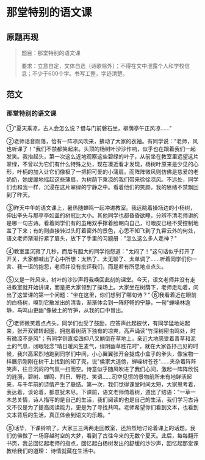 # 那堂特别的语文课

## 原题再现

> 题目：那堂特别的语文课
>
> 要求：立意自定，文体自选（诗歌除外）；不得在文中泄露个人和学校信息；不少于600个字。书写工整，字迹清楚。

## 范文

### 那堂特别的语文课

①"夏天乘凉，古人会怎么说？借与门前磐石坐，柳荫亭午正风凉……"

②老师话音刚落，恰有一阵凉风吹来，拂动了大家的衣袖。有同学说："老师，风也听课了！"我们不禁都笑起来。头顶的杨树叶沙沙作响，似乎也在跟着我们一起发笑。我抬起头，第一次这么近地观察这些碧绿的叶子，从前坐在教室里远望这片翠绿，不曾以为它们有什么特殊之处，现在凑近看才发现，杨树叶原来是少见的心形，叶柄的加入让它们像极了一把把可爱的小蒲扇。而阵阵微风则仿佛是慈爱的老奶奶，她缓缓地摇起这些蒲扇，为树荫下乘凉的我们带来徐徐凉风。不远处，同学们也和我一样，沉浸在这片翠绿的宁静之中。看着他们的笑颜，我的思绪不禁飘回到了昨天。

③昨天中午的语文课上，暑热随蝉鸣一起冲进教室。我远眺着操场边的小杨树，伸出拳头与那亭亭如盖的树冠比大小。其他同学也都昏昏欲睡，分辨不清老师讲的是哪一句古诗。看着同学们有的虽用双手撑着脸朝向自己，可眼皮已经不受控制地盖了下来；有的则直接转过头盯着窗外的景色，心思不知飞到了九霄云外的何处，语文老师渐渐拧紧了眉头，放下了手里的习题册："怎么这么多人走神？"

④教室里沉寂了几秒，而后有胆大的同学抱怨道："太闷了！"这句话似乎打开了开关，大家都喊出了心中所想：太热了、太无聊了、太单调了……听着同学们你一言、我一语的抱怨，老师并没有批评我们，而是若有所思地点点头。

⑤又是一阵风来，树叶的沙沙声将我唤回此刻的课堂。今天，语文老师并没有走进教室就开始讲课，而是把大家领到了操场上。大家坐在树荫下，老师走动着，问出了这堂课的第一个问题："坐在这里，你们想到了哪句诗？"
⑥我看着近在眼前的白杨树，嗅到它散发出的清香，渐渐体会到一阵舒畅的宁静，一句"蝉噪林逾静，鸟鸣山更幽"像破土的竹笋，从我的口中冒出。

⑦老师微笑着点点头。同学们也受了鼓励，应答声此起彼伏，有同学猛地站起来，张开双臂转起圈，拥抱着树荫下独有的凉爽，高声诵读"竹深树密虫鸣处，时有微凉不是风"；有同学则直接四仰八叉躺倒在草地上，亲近大地感受着青草和泥土的气息，闭眼轻念"晴日暖风生麦气，绿阴幽草胜花时"，就在大家各抒己见的时候，我兴高采烈地跑到同学们中间，小心翼翼张开合拢成小盒子的拳头，像宝物一样展示刚刚在树干上找到的知了壳，说"侯家大道傍，蝉噪树苍苍"……夹杂着阵阵笑声，往日沉闷的气氛一扫而空。诗意似乎随风吹进了我们心间，激起一阵阵欣悦的涟漪，碧树、蝉鸣、烈日、野花、笑语……司空见惯的景物前所未有地鲜活起来，与千年前的诗情产生了联结。第一次，我们觉得课堂时间太短，大家思考着，表达着，谈论着，都意犹未尽。下课前，语文老师倚着树，道出了结语："一草一木总关情，诗人描写的是自己的生活，我们阅读的也是自己的生活，我们学习古诗文不仅是为了提高阅读能力，更是为了寻找共鸣。老师希望你们看到文本，也看到文本背后的生活，真正体会到语文的乐趣。"

⑧话毕，下课铃响了。大家三三两两走回教室，还热烈地讨论着课上的话题。我们仿佛做了一场穿越时空的大梦，看到了古往今来的无数个夏天。此后，每每翻开书页，我总回忆起老师的指点，回忆起白杨树发出的舒缓的沙沙声，回忆起那堂课教给我们的道理： 诗情就藏在生活中。